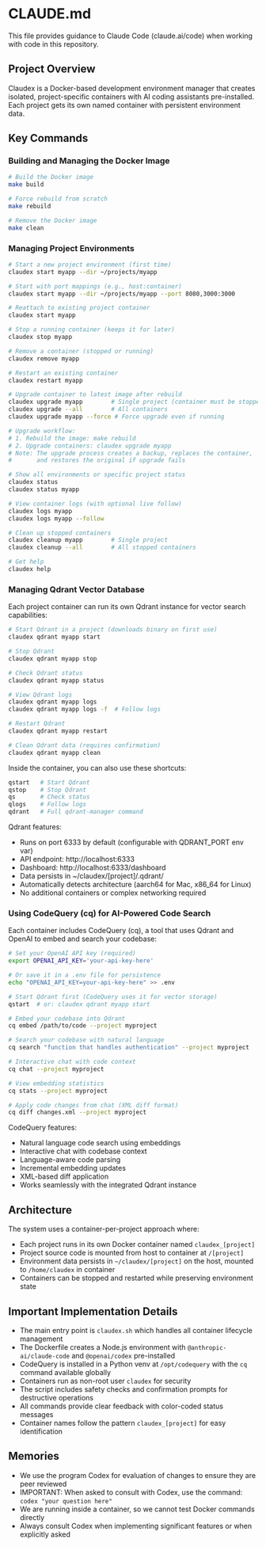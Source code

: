 # CLAUDE.md

This file provides guidance to Claude Code (claude.ai/code) when working with code in this repository.

## Project Overview

Claudex is a Docker-based development environment manager that creates isolated, project-specific containers with AI coding assistants pre-installed. Each project gets its own named container with persistent environment data.

## Key Commands

### Building and Managing the Docker Image
```bash
# Build the Docker image
make build

# Force rebuild from scratch
make rebuild

# Remove the Docker image
make clean
```

### Managing Project Environments
```bash
# Start a new project environment (first time)
claudex start myapp --dir ~/projects/myapp

# Start with port mappings (e.g., host:container)
claudex start myapp --dir ~/projects/myapp --port 8080,3000:3000

# Reattach to existing project container
claudex start myapp

# Stop a running container (keeps it for later)
claudex stop myapp

# Remove a container (stopped or running)
claudex remove myapp

# Restart an existing container
claudex restart myapp

# Upgrade container to latest image after rebuild
claudex upgrade myapp        # Single project (container must be stopped)
claudex upgrade --all        # All containers
claudex upgrade myapp --force # Force upgrade even if running

# Upgrade workflow:
# 1. Rebuild the image: make rebuild
# 2. Upgrade containers: claudex upgrade myapp
# Note: The upgrade process creates a backup, replaces the container,
#       and restores the original if upgrade fails

# Show all environments or specific project status
claudex status
claudex status myapp

# View container logs (with optional live follow)
claudex logs myapp
claudex logs myapp --follow

# Clean up stopped containers
claudex cleanup myapp        # Single project
claudex cleanup --all        # All stopped containers

# Get help
claudex help
```

### Managing Qdrant Vector Database
Each project container can run its own Qdrant instance for vector search capabilities:

```bash
# Start Qdrant in a project (downloads binary on first use)
claudex qdrant myapp start

# Stop Qdrant
claudex qdrant myapp stop

# Check Qdrant status
claudex qdrant myapp status

# View Qdrant logs
claudex qdrant myapp logs
claudex qdrant myapp logs -f  # Follow logs

# Restart Qdrant
claudex qdrant myapp restart

# Clean Qdrant data (requires confirmation)
claudex qdrant myapp clean
```

Inside the container, you can also use these shortcuts:
```bash
qstart   # Start Qdrant
qstop    # Stop Qdrant
qs       # Check status
qlogs    # Follow logs
qdrant   # Full qdrant-manager command
```

Qdrant features:
- Runs on port 6333 by default (configurable with QDRANT_PORT env var)
- API endpoint: http://localhost:6333
- Dashboard: http://localhost:6333/dashboard
- Data persists in ~/claudex/[project]/.qdrant/
- Automatically detects architecture (aarch64 for Mac, x86_64 for Linux)
- No additional containers or complex networking required

### Using CodeQuery (cq) for AI-Powered Code Search
Each container includes CodeQuery (cq), a tool that uses Qdrant and OpenAI to embed and search your codebase:

```bash
# Set your OpenAI API key (required)
export OPENAI_API_KEY='your-api-key-here'

# Or save it in a .env file for persistence
echo "OPENAI_API_KEY=your-api-key-here" >> .env

# Start Qdrant first (CodeQuery uses it for vector storage)
qstart  # or: claudex qdrant myapp start

# Embed your codebase into Qdrant
cq embed /path/to/code --project myproject

# Search your codebase with natural language
cq search "function that handles authentication" --project myproject

# Interactive chat with code context
cq chat --project myproject

# View embedding statistics
cq stats --project myproject

# Apply code changes from chat (XML diff format)
cq diff changes.xml --project myproject
```

CodeQuery features:
- Natural language code search using embeddings
- Interactive chat with codebase context
- Language-aware code parsing
- Incremental embedding updates
- XML-based diff application
- Works seamlessly with the integrated Qdrant instance

## Architecture

The system uses a container-per-project approach where:
- Each project runs in its own Docker container named `claudex_[project]`
- Project source code is mounted from host to container at `/[project]`
- Environment data persists in `~/claudex/[project]` on the host, mounted to `/home/claudex` in container
- Containers can be stopped and restarted while preserving environment state

## Important Implementation Details

- The main entry point is `claudex.sh` which handles all container lifecycle management
- The Dockerfile creates a Node.js environment with `@anthropic-ai/claude-code` and `@openai/codex` pre-installed
- CodeQuery is installed in a Python venv at `/opt/codequery` with the `cq` command available globally
- Containers run as non-root user `claudex` for security
- The script includes safety checks and confirmation prompts for destructive operations
- All commands provide clear feedback with color-coded status messages
- Container names follow the pattern `claudex_[project]` for easy identification

## Memories

- We use the program Codex for evaluation of changes to ensure they are peer reviewed
- IMPORTANT: When asked to consult with Codex, use the command: `codex "your question here"`
- We are running inside a container, so we cannot test Docker commands directly
- Always consult Codex when implementing significant features or when explicitly asked